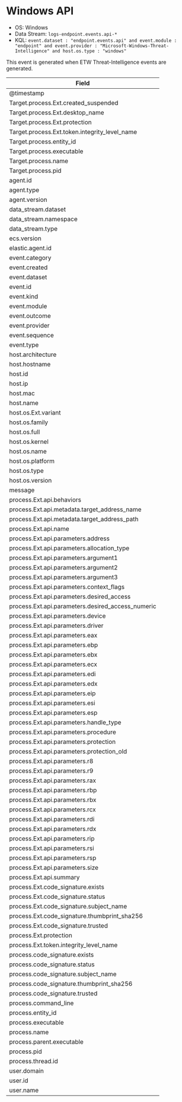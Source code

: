# Windows API

- OS: Windows
- Data Stream: `logs-endpoint.events.api-*`
- KQL: `event.dataset : "endpoint.events.api" and event.module : "endpoint" and event.provider : "Microsoft-Windows-Threat-Intelligence" and host.os.type : "windows"`

This event is generated when ETW Threat-Intelligence events are generated.

| Field |
|---|
| @timestamp |
| Target.process.Ext.created_suspended |
| Target.process.Ext.desktop_name |
| Target.process.Ext.protection |
| Target.process.Ext.token.integrity_level_name |
| Target.process.entity_id |
| Target.process.executable |
| Target.process.name |
| Target.process.pid |
| agent.id |
| agent.type |
| agent.version |
| data_stream.dataset |
| data_stream.namespace |
| data_stream.type |
| ecs.version |
| elastic.agent.id |
| event.category |
| event.created |
| event.dataset |
| event.id |
| event.kind |
| event.module |
| event.outcome |
| event.provider |
| event.sequence |
| event.type |
| host.architecture |
| host.hostname |
| host.id |
| host.ip |
| host.mac |
| host.name |
| host.os.Ext.variant |
| host.os.family |
| host.os.full |
| host.os.kernel |
| host.os.name |
| host.os.platform |
| host.os.type |
| host.os.version |
| message |
| process.Ext.api.behaviors |
| process.Ext.api.metadata.target_address_name |
| process.Ext.api.metadata.target_address_path |
| process.Ext.api.name |
| process.Ext.api.parameters.address |
| process.Ext.api.parameters.allocation_type |
| process.Ext.api.parameters.argument1 |
| process.Ext.api.parameters.argument2 |
| process.Ext.api.parameters.argument3 |
| process.Ext.api.parameters.context_flags |
| process.Ext.api.parameters.desired_access |
| process.Ext.api.parameters.desired_access_numeric |
| process.Ext.api.parameters.device |
| process.Ext.api.parameters.driver |
| process.Ext.api.parameters.eax |
| process.Ext.api.parameters.ebp |
| process.Ext.api.parameters.ebx |
| process.Ext.api.parameters.ecx |
| process.Ext.api.parameters.edi |
| process.Ext.api.parameters.edx |
| process.Ext.api.parameters.eip |
| process.Ext.api.parameters.esi |
| process.Ext.api.parameters.esp |
| process.Ext.api.parameters.handle_type |
| process.Ext.api.parameters.procedure |
| process.Ext.api.parameters.protection |
| process.Ext.api.parameters.protection_old |
| process.Ext.api.parameters.r8 |
| process.Ext.api.parameters.r9 |
| process.Ext.api.parameters.rax |
| process.Ext.api.parameters.rbp |
| process.Ext.api.parameters.rbx |
| process.Ext.api.parameters.rcx |
| process.Ext.api.parameters.rdi |
| process.Ext.api.parameters.rdx |
| process.Ext.api.parameters.rip |
| process.Ext.api.parameters.rsi |
| process.Ext.api.parameters.rsp |
| process.Ext.api.parameters.size |
| process.Ext.api.summary |
| process.Ext.code_signature.exists |
| process.Ext.code_signature.status |
| process.Ext.code_signature.subject_name |
| process.Ext.code_signature.thumbprint_sha256 |
| process.Ext.code_signature.trusted |
| process.Ext.protection |
| process.Ext.token.integrity_level_name |
| process.code_signature.exists |
| process.code_signature.status |
| process.code_signature.subject_name |
| process.code_signature.thumbprint_sha256 |
| process.code_signature.trusted |
| process.command_line |
| process.entity_id |
| process.executable |
| process.name |
| process.parent.executable |
| process.pid |
| process.thread.id |
| user.domain |
| user.id |
| user.name |

